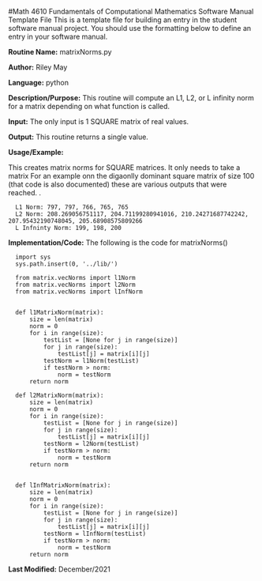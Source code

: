 #Math 4610 Fundamentals of Computational Mathematics Software Manual Template File
This is a template file for building an entry in the student software manual project. You should use the formatting below to
define an entry in your software manual.

**Routine Name:**           matrixNorms.py

**Author:** Riley May

**Language:** python

**Description/Purpose:** This routine will compute an L1, L2, or L infinity norm for a matrix depending on what function is called. 


**Input:** The only input is 1 SQUARE matrix of real values. 

**Output:** This routine returns a single value. 

**Usage/Example:**

This creates matrix norms for SQUARE matrices. It only needs to take a matrix For an example onn the digaonlly dominant square matrix of size 100 (that code is also documented) these are various outputs that were reached. . 

      L1 Norm: 797, 797, 766, 765, 765
      L2 Norm: 208.269056751117, 204.71199280941016, 210.24271687742242, 207.95432190748045, 205.68908575809266
      L Infninty Norm: 199, 198, 200

**Implementation/Code:** The following is the code for matrixNorms()

      import sys
      sys.path.insert(0, '../lib/')

      from matrix.vecNorms import l1Norm
      from matrix.vecNorms import l2Norm
      from matrix.vecNorms import lInfNorm


      def l1MatrixNorm(matrix):
          size = len(matrix)
          norm = 0
          for i in range(size):
              testList = [None for j in range(size)]
              for j in range(size):
                  testList[j] = matrix[i][j]
              testNorm = l1Norm(testList)
              if testNorm > norm:
                  norm = testNorm
          return norm

      def l2MatrixNorm(matrix):
          size = len(matrix)
          norm = 0
          for i in range(size):
              testList = [None for j in range(size)]
              for j in range(size):
                  testList[j] = matrix[i][j]
              testNorm = l2Norm(testList)
              if testNorm > norm:
                  norm = testNorm
          return norm


      def lInfMatrixNorm(matrix):
          size = len(matrix)
          norm = 0
          for i in range(size):
              testList = [None for j in range(size)]
              for j in range(size):
                  testList[j] = matrix[i][j]
              testNorm = lInfNorm(testList)
              if testNorm > norm:
                  norm = testNorm
          return norm


**Last Modified:** December/2021
